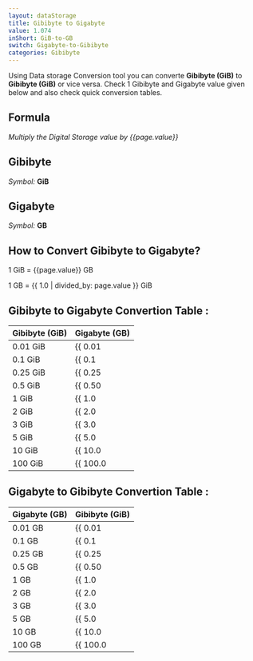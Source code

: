 ```yaml
---
layout: dataStorage
title: Gibibyte to Gigabyte
value: 1.074
inShort: GiB-to-GB
switch: Gigabyte-to-Gibibyte
categories: Gibibyte
---
```


Using Data storage Conversion tool you can converte **Gibibyte (GiB)** to **Gibibyte (GiB)** or vice versa. Check 1 Gibibyte and Gigabyte value given below and also check quick conversion tables.

## Formula
*Multiply the Digital Storage value by {{page.value}}*

## Gibibyte
*Symbol:* **GiB**

## Gigabyte
*Symbol:* **GB**

## How to Convert Gibibyte to Gigabyte?

1 GiB = {{page.value}} GB

1 GB = {{ 1.0 | divided_by: page.value }} GiB


## Gibibyte to Gigabyte Convertion Table :

| Gibibyte (GiB) | Gigabyte (GB) |
| ---- | ---- |
| 0.01 GiB | {{ 0.01 | times: page.value }} GB |
| 0.1 GiB | {{ 0.1 | times: page.value }} GB |
| 0.25 GiB | {{ 0.25 | times: page.value }} GB |
| 0.5 GiB | {{ 0.50 | times: page.value }} GB |
| 1 GiB | {{ 1.0 | times: page.value }} GB |
| 2 GiB | {{ 2.0 | times: page.value }} GB |
| 3 GiB | {{ 3.0 | times: page.value }} GB |
| 5 GiB | {{ 5.0 | times: page.value }} GB |
| 10 GiB | {{ 10.0 | times: page.value }} GB |
| 100 GiB | {{ 100.0 | times: page.value }} GB |

## Gigabyte to Gibibyte Convertion Table :

| Gigabyte (GB) | Gibibyte (GiB) |
| ---- | ---- |
| 0.01 GB | {{ 0.01 | divided_by: page.value }} GiB |
| 0.1 GB | {{ 0.1 | divided_by: page.value }} GiB |
| 0.25 GB | {{ 0.25 | divided_by: page.value }} GiB |
| 0.5 GB | {{ 0.50 | divided_by: page.value }} GiB |
| 1 GB | {{ 1.0 | divided_by: page.value }} GiB |
| 2 GB | {{ 2.0 | divided_by: page.value }} GiB |
| 3 GB | {{ 3.0 | divided_by: page.value }} GiB |
| 5 GB | {{ 5.0 | divided_by: page.value }} GiB |
| 10 GB | {{ 10.0 | divided_by: page.value }} GiB |
| 100 GB | {{ 100.0 | divided_by: page.value }} GiB |


<script>
document.getElementById('selectInput')[13].selected = true
document.getElementById('selectOutput')[12].selected = true
</script>
